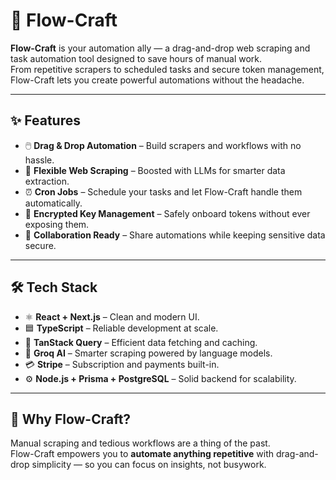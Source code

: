 # 🌊 Flow-Craft

**Flow-Craft** is your automation ally — a drag-and-drop web scraping and task automation tool designed to save hours of manual work.  
From repetitive scrapers to scheduled tasks and secure token management, Flow-Craft lets you create powerful automations without the headache.

---

## ✨ Features

- 🖱️ **Drag & Drop Automation** – Build scrapers and workflows with no hassle.  
- 🤖 **Flexible Web Scraping** – Boosted with LLMs for smarter data extraction.  
- ⏰ **Cron Jobs** – Schedule your tasks and let Flow-Craft handle them automatically.  
- 🔐 **Encrypted Key Management** – Safely onboard tokens without ever exposing them.  
- 👥 **Collaboration Ready** – Share automations while keeping sensitive data secure.  

---

## 🛠️ Tech Stack

- ⚛️ **React + Next.js** – Clean and modern UI.  
- 🟦 **TypeScript** – Reliable development at scale.  
- 📡 **TanStack Query** – Efficient data fetching and caching.  
- 🧠 **Groq AI** – Smarter scraping powered by language models.  
- 💳 **Stripe** – Subscription and payments built-in.  
- ⚙️ **Node.js + Prisma + PostgreSQL** – Solid backend for scalability.  

---

## 🚀 Why Flow-Craft?

Manual scraping and tedious workflows are a thing of the past.  
Flow-Craft empowers you to **automate anything repetitive** with drag-and-drop simplicity — so you can focus on insights, not busywork.
